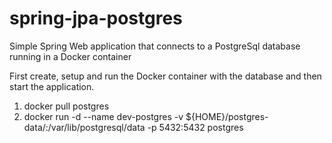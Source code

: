 # spring-jpa-postgres

Simple Spring Web application that connects to a PostgreSql database running in a Docker container

First create, setup and run the Docker container with the database and then start the application.

1. docker pull postgres
2. docker run -d --name dev-postgres -v ${HOME}/postgres-data/:/var/lib/postgresql/data -p 5432:5432 postgres
